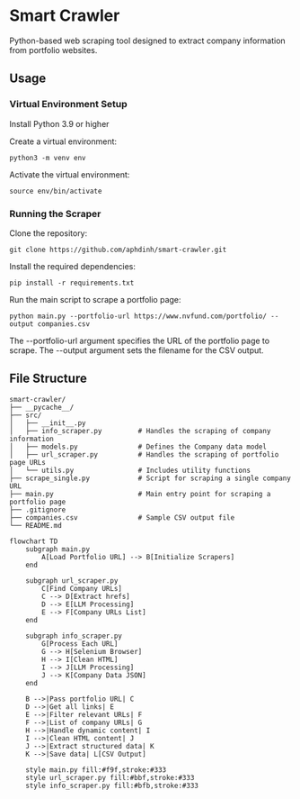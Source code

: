 # Smart Crawler

 Python-based web scraping tool designed to extract company information from portfolio websites.

## Usage

### Virtual Environment Setup

Install Python 3.9 or higher 

Create a virtual environment:

```
python3 -m venv env
```

Activate the virtual environment:

```
source env/bin/activate
```

### Running the Scraper

Clone the repository:

```
git clone https://github.com/aphdinh/smart-crawler.git
```

Install the required dependencies:

```
pip install -r requirements.txt
```

Run the main script to scrape a portfolio page:

```
python main.py --portfolio-url https://www.nvfund.com/portfolio/ --output companies.csv
```

The --portfolio-url argument specifies the URL of the portfolio page to scrape.
The --output argument sets the filename for the CSV output.

## File Structure

```
smart-crawler/
├── __pycache__/
├── src/
│   ├── __init__.py
│   ├── info_scraper.py         # Handles the scraping of company information
│   ├── models.py               # Defines the Company data model
│   ├── url_scraper.py          # Handles the scraping of portfolio page URLs
│   └── utils.py                # Includes utility functions
├── scrape_single.py            # Script for scraping a single company URL
├── main.py                     # Main entry point for scraping a portfolio page
├── .gitignore
├── companies.csv               # Sample CSV output file
└── README.md
```
```mermaid
flowchart TD
    subgraph main.py
        A[Load Portfolio URL] --> B[Initialize Scrapers]
    end

    subgraph url_scraper.py
        C[Find Company URLs]
        C --> D[Extract hrefs]
        D --> E[LLM Processing]
        E --> F[Company URLs List]
    end

    subgraph info_scraper.py
        G[Process Each URL]
        G --> H[Selenium Browser]
        H --> I[Clean HTML]
        I --> J[LLM Processing]
        J --> K[Company Data JSON]
    end

    B -->|Pass portfolio URL| C
    D -->|Get all links| E
    E -->|Filter relevant URLs| F
    F -->|List of company URLs| G
    H -->|Handle dynamic content| I
    I -->|Clean HTML content| J
    J -->|Extract structured data| K
    K -->|Save data| L[CSV Output]

    style main.py fill:#f9f,stroke:#333
    style url_scraper.py fill:#bbf,stroke:#333
    style info_scraper.py fill:#bfb,stroke:#333
```

